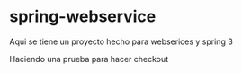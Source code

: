 spring-webservice
=================

Aqui se tiene un proyecto hecho para webserices y spring 3

Haciendo una prueba para hacer checkout